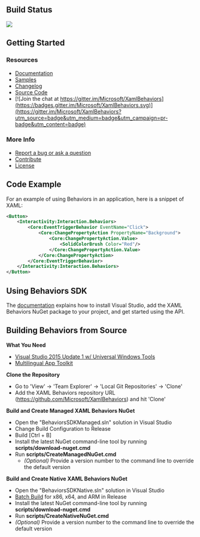 ## Build Status
![](https://ci.appveyor.com/api/projects/status/0dptycdhhykyscr4/branch/master?svg=true)

## Getting Started

### Resources

 - [Documentation](https://github.com/Microsoft/XamlBehaviors/wiki)
 - [Samples](/samples)
 - [Changelog](https://github.com/Microsoft/XamlBehaviors/wiki/Changelog)
 - [Source Code](https://github.com/Microsoft/XamlBehaviors)
 - [![Join the chat at https://gitter.im/Microsoft/XamlBehaviors](https://badges.gitter.im/Microsoft/XamlBehaviors.svg)](https://gitter.im/Microsoft/XamlBehaviors?utm_source=badge&utm_medium=badge&utm_campaign=pr-badge&utm_content=badge)

### More Info

 - [Report a bug or ask a question](https://github.com/Microsoft/XamlBehaviors/issues)
 - [Contribute](https://github.com/Microsoft/XamlBehaviors/wiki/Contribute-to-XAML-Behaviors)
 - [License](http://opensource.org/licenses/MIT)

## Code Example

For an example of using Behaviors in an application, here is a snippet of XAML:
```xml
<Button>
	<Interactivity:Interaction.Behaviors>
		<Core:EventTriggerBehavior EventName="Click">
			<Core:ChangePropertyAction PropertyName="Background">
				<Core:ChangePropertyAction.Value>
					<SolidColorBrush Color="Red"/>
				</Core:ChangePropertyAction.Value>
			</Core:ChangePropertyAction>
		</Core:EventTriggerBehavior>
	</Interactivity:Interaction.Behaviors>
</Button>
```
## Using Behaviors SDK

The [documentation](https://github.com/Microsoft/XamlBehaviors/wiki) explains how to install Visual Studio, add the XAML Behaviors NuGet package to your project, and get started using the API.

## Building Behaviors from Source

**What You Need**

 - [Visual Studio 2015 Update 1 w/ Universal Windows Tools](https://www.visualstudio.com/features/windows-apps-games-vs)
 - [Multilingual App Toolkit](https://developer.microsoft.com/en-us/windows/develop/multilingual-app-toolkit)

**Clone the Repository**

 - Go to 'View' -> 'Team Explorer' -> 'Local Git Repositories' -> 'Clone'
 - Add the XAML Behaviors repository URL (https://github.com/Microsoft/XamlBehaviors) and hit 'Clone'

**Build and Create Managed XAML Behaviors NuGet**
 
 - Open the "BehaviorsSDKManaged.sln" solution in Visual Studio
 - Change Build Configuration to Release
 - Build [Ctrl + B]
 - Install the latest NuGet command-line tool by running **scripts/download-nuget.cmd**
 - Run **scripts/CreateManagedNuGet.cmd** 
   - *(Optional)* Provide a version number to the command line to override the default version 	
 
**Build and Create Native XAML Behaviors NuGet**
 
 - Open the "BehaviorsSDKNative.sln" solution in Visual Studio
 - [Batch Build](https://msdn.microsoft.com/en-us/library/169az28z(v=vs.90).aspx) for x86, x64, and ARM in Release
 - Install the latest NuGet command-line tool by running **scripts/download-nuget.cmd**
 - Run **scripts/CreateNativeNuGet.cmd** 
  - *(Optional)* Provide a version number to the command line to override the default version
